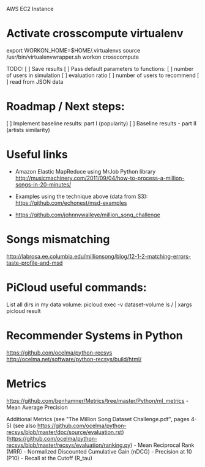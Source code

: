 AWS EC2 Instance

# Activate crosscompute virtualenv
export WORKON_HOME=$HOME/.virtualenvs
source /usr/bin/virtualenvwrapper.sh
workon crosscompute



TODO:
[ ] Save results
[ ] Pass default parameters to functions:
    [ ] number of users in simulation
    [ ] evaluation ratio
    [ ] number of users to recommend
    [ ] read from JSON data


Roadmap / Next steps:
=====================
[ ] Implement baseline results: part I (popularity)
[ ] Baseline results - part II (artists similarity)


Useful links
============
- Amazon Elastic MapReduce using MrJob Python library
  http://musicmachinery.com/2011/09/04/how-to-process-a-million-songs-in-20-minutes/

- Examples using the technique above (data from S3):
  https://github.com/echonest/msd-examples

- https://github.com/johnnywalleye/million_song_challenge


Songs mismatching
=================
http://labrosa.ee.columbia.edu/millionsong/blog/12-1-2-matching-errors-taste-profile-and-msd


PiCloud useful commands:
========================
List all dirs in my data volume:
picloud exec -v dataset-volume ls / | xargs picloud result


Recommender Systems in Python
=============================

https://github.com/ocelma/python-recsys
http://ocelma.net/software/python-recsys/build/html/


Metrics
=======

https://github.com/benhamner/Metrics/tree/master/Python/ml_metrics
    - Mean Average Precision

Additional Metrics
(see "The Million Song Dataset Challenge.pdf", pages 4-5)
(see also https://github.com/ocelma/python-recsys/blob/master/doc/source/evaluation.rst)
(https://github.com/ocelma/python-recsys/blob/master/recsys/evaluation/ranking.py)
    - Mean Reciprocal Rank (MRR)
    - Normalized Discounted Cumulative Gain (nDCG)
    - Precision at 10 (P10)
    - Recall at the Cutoff (R_tau)
